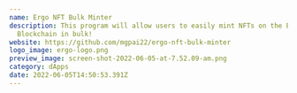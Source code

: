 ```yaml
---
name: Ergo NFT Bulk Minter
description: This program will allow users to easily mint NFTs on the Ergo
  Blockchain in bulk!
website: https://github.com/mgpai22/ergo-nft-bulk-minter
logo_image: ergo-logo.png
preview_image: screen-shot-2022-06-05-at-7.52.09-am.png
category: dApps
date: 2022-06-05T14:50:53.391Z
---
```

